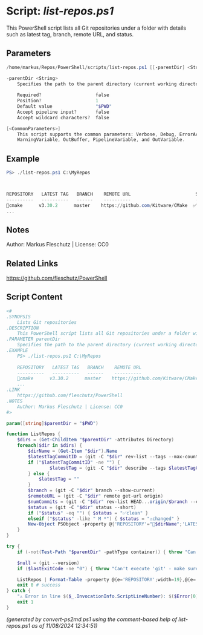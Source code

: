 Script: *list-repos.ps1*
========================

This PowerShell script lists all Git repositories under a folder with details such as latest tag, branch, remote URL, and status.

Parameters
----------
```powershell
/home/markus/Repos/PowerShell/scripts/list-repos.ps1 [[-parentDir] <String>] [<CommonParameters>]

-parentDir <String>
    Specifies the path to the parent directory (current working directory by default)
    
    Required?                    false
    Position?                    1
    Default value                "$PWD"
    Accept pipeline input?       false
    Accept wildcard characters?  false

[<CommonParameters>]
    This script supports the common parameters: Verbose, Debug, ErrorAction, ErrorVariable, WarningAction, 
    WarningVariable, OutBuffer, PipelineVariable, and OutVariable.
```

Example
-------
```powershell
PS> ./list-repos.ps1 C:\MyRepos



REPOSITORY   LATEST TAG   BRANCH    REMOTE URL                        STATUS
----------   ----------   ------    ----------                        ------
📂cmake      v3.30.2      master    https://github.com/Kitware/CMake  ✅clean ↓0
...

```

Notes
-----
Author: Markus Fleschutz | License: CC0

Related Links
-------------
https://github.com/fleschutz/PowerShell

Script Content
--------------
```powershell
<#
.SYNOPSIS
	Lists Git repositories
.DESCRIPTION
	This PowerShell script lists all Git repositories under a folder with details such as latest tag, branch, remote URL, and status.
.PARAMETER parentDir
	Specifies the path to the parent directory (current working directory by default)
.EXAMPLE
	PS> ./list-repos.ps1 C:\MyRepos
	
	REPOSITORY   LATEST TAG   BRANCH    REMOTE URL                        STATUS
	----------   ----------   ------    ----------                        ------
	📂cmake      v3.30.2      master    https://github.com/Kitware/CMake  ✅clean ↓0
	...
.LINK
	https://github.com/fleschutz/PowerShell
.NOTES
	Author: Markus Fleschutz | License: CC0
#>

param([string]$parentDir = "$PWD")

function ListRepos { 
	$dirs = (Get-ChildItem "$parentDir" -attributes Directory)
	foreach($dir in $dirs) {
		$dirName = (Get-Item "$dir").Name
		$latestTagCommitID = (git -C "$dir" rev-list --tags --max-count=1)
		if ("$latestTagCommitID" -ne "") {
	        	$latestTag = (git -C "$dir" describe --tags $latestTagCommitID)
		} else {
			$latestTag = ""
		}
		$branch = (git -C "$dir" branch --show-current)
		$remoteURL = (git -C "$dir" remote get-url origin)
		$numCommits = (git -C "$dir" rev-list HEAD...origin/$branch --count)
		$status = (git -C "$dir" status --short)
		if ("$status" -eq "") { $status = "✅clean" }
		elseif ("$status" -like " M *") { $status = "⚠️changed" }
		New-Object PSObject -property @{'REPOSITORY'="📂$dirName";'LATEST TAG'="$latestTag";'BRANCH'="$branch";'REMOTE URL'="$remoteURL";'STATUS'="$status ↓$numCommits"}
	}
}

try {
	if (-not(Test-Path "$parentDir" -pathType container)) { throw "Can't access parent directory at: $parentDir" }

	$null = (git --version)
	if ($lastExitCode -ne "0") { throw "Can't execute 'git' - make sure Git is installed and available" }

	ListRepos | Format-Table -property @{e='REPOSITORY';width=19},@{e='LATEST TAG';width=16},@{e='BRANCH';width=19},@{e='REMOTE URL';width=47},@{e='STATUS';width=12}
	exit 0 # success
} catch {
	"⚠️ Error in line $($_.InvocationInfo.ScriptLineNumber): $($Error[0])"
	exit 1
}
```

*(generated by convert-ps2md.ps1 using the comment-based help of list-repos.ps1 as of 11/08/2024 12:34:51)*
